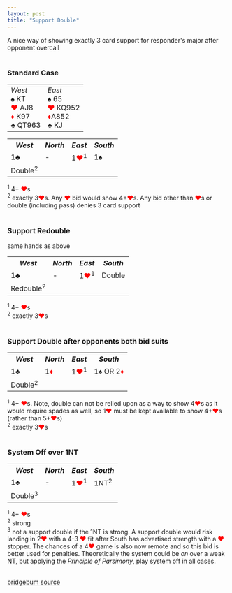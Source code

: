 ```yaml
---
layout: post
title: "Support Double"
---
```


A nice way of showing exactly 3 card support for responder's major after opponent overcall<br><br>

### Standard Case

<table style='width: 350px' >
  <tr>
    <td> <i>West</i><br/>
      &spades; KT<br/>
      <span style='color:red;'>&hearts;</span> AJ8<br/>
      <span style='color:red;'>&diams;</span> K97<br/>
      &clubs; QT963
    </td>
    <td> <i>East</i><br/>
      &spades; 65<br/>
      <span style='color:red;'>&hearts;</span> KQ952<br/>
      <span style='color:red;'>&diams;</span>A852<br/>
      &clubs; KJ
    </td>
  </tr>
</table>
<table >
  <tr>
    <th><i>West</i></th>
    <th><i>North</i></th>
    <th><i>East</i></th>
    <th><i>South</i></th>
  </tr>
  <tr>
    <td>1&clubs;</td>
    <td>-</td>
    <td>1<span style='color:red;'>&hearts;</span><sup>1</sup></td>
    <td>1&spades;</td>
  </tr>
  <tr>
    <td>Double<sup>2</sup></td>
    <td></td>
    <td></td>
    <td></td>
  </tr>
</table>

 <sup>1</sup> 4+ <span style='color:red;'>&hearts;</span>s<br>
 <sup>2</sup> exactly 3<span style='color:red;'>&hearts;</span>s. Any <span style='color:red;'>&hearts;</span> bid would show 4+<span style='color:red;'>&hearts;</span>s. Any bid other than <span style='color:red;'>&hearts;</span>s or double (including pass) denies 3 card support<br><br>

### Support Redouble

same hands as above

<table >
  <tr>
    <th><i>West</i></th>
    <th><i>North</i></th>
    <th><i>East</i></th>
    <th><i>South</i></th>
  </tr>
  <tr>
    <td>1&clubs;</td>
    <td>-</td>
    <td>1<span style='color:red;'>&hearts;</span><sup>1</sup></td>
    <td>Double</td>
  </tr>
  <tr>
    <td>Redouble<sup>2</sup></td>
    <td></td>
    <td></td>
    <td></td>
  </tr>
</table>

 <sup>1</sup> 4+ <span style='color:red;'>&hearts;</span>s<br>
 <sup>2</sup> exactly 3<span style='color:red;'>&hearts;</span>s<br><br>

### Support Double after opponents both bid suits

<table >
  <tr>
    <th><i>West</i></th>
    <th><i>North</i></th>
    <th><i>East</i></th>
    <th><i>South</i></th>
  </tr>
  <tr>
    <td>1&clubs;</td>
    <td>1<span style='color:red;'>&diams;</span></td>
    <td>1<span style='color:red;'>&hearts;</span><sup>1</sup></td>
    <td>1&spades; OR 2<span style='color:red;'>&diams;</span></td>
  </tr>
  <tr>
    <td>Double<sup>2</sup></td>
    <td></td>
    <td></td>
    <td></td>
  </tr>
</table>

 <sup>1</sup> 4+ <span style='color:red;'>&hearts;</span>s. Note, double can not be relied upon as a way to show 4<span style='color:red;'>&hearts;</span>s as it would require spades as well, so 1<span style='color:red;'>&hearts;</span> must be kept available to show 4+<span style='color:red;'>&hearts;</span>s (rather than 5+<span style='color:red;'>&hearts;</span>s)<br>
 <sup>2</sup> exactly 3<span style='color:red;'>&hearts;</span>s<br><br>

### System Off over 1NT

<table >
  <tr>
    <th><i>West</i></th>
    <th><i>North</i></th>
    <th><i>East</i></th>
    <th><i>South</i></th>
  </tr>
  <tr>
    <td>1&clubs;</td>
    <td>-</td>
    <td>1<span style='color:red;'>&hearts;</span><sup>1</sup></td>
    <td>1NT<sup>2</sup></td>
  </tr>
  <tr>
    <td>Double<sup>3</sup></td>
    <td></td>
    <td></td>
    <td></td>
  </tr>
</table>

 <sup>1</sup> 4+ <span style='color:red;'>&hearts;</span>s<br>
 <sup>2</sup> strong<br>
 <sup>3</sup> not a support double if the 1NT is strong. A support double would risk landing in 2<span style='color:red;'>&hearts;</span> with a 4-3 <span style='color:red;'>&hearts;</span> fit after South has advertised strength with a <span style='color:red;'>&hearts;</span> stopper. The chances of a 4<span style='color:red;'>&hearts;</span> game is also now remote and so this bid is better used for penalties. Theoretically the system could be _on_ over a weak NT, but applying the _Principle of Parsimony_, play system off in all cases.<br><br>

[bridgebum source](https://www.bridgebum.com/support_double.php)





